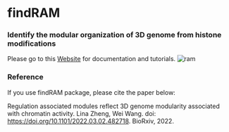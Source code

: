 # findRAM
### Identify the modular organization of 3D genome from histone modifications
    
Please go to this [Website](https://github.com/LinaZhengUCSD/findRAM.git) for documentation and tutorials.
![ram](https://user-images.githubusercontent.com/32208663/170392616-2c7b925f-754c-4f0e-8d7e-60aa50c1be1f.png)

### Reference
If you use findRAM package, please cite the paper below:    

Regulation associated modules reflect 3D genome modularity associated with chromatin activity. Lina Zheng, Wei Wang. doi: https://doi.org/10.1101/2022.03.02.482718. BioRxiv, 2022. 
